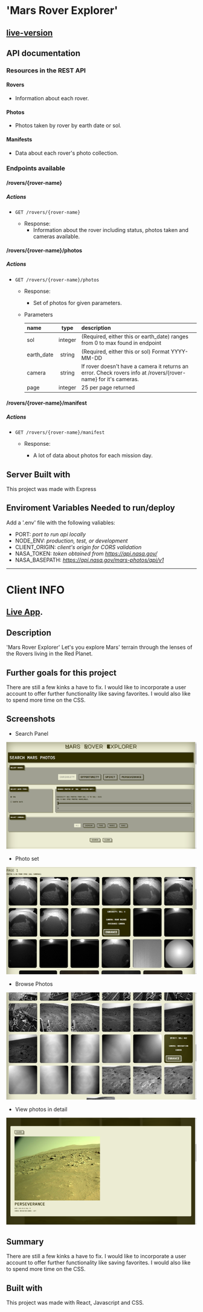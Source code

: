 # 'Mars Rover Explorer'

## [live-version](https://sleepy-taiga-08469.herokuapp.com/api)

## API documentation

### Resources in the REST API

#### Rovers

- Information about each rover.

#### Photos

- Photos taken by rover by earth date or sol.

#### Manifests

- Data about each rover's photo collection.

### Endpoints available

#### /rovers/{rover-name}

##### Actions

- `GET /rovers/{rover-name}`

  - Response:
    - Information about the rover including status, photos taken and cameras available.

#### /rovers/{rover-name}/photos

##### Actions

- `GET /rovers/{rover-name}/photos`

  - Response:

    - Set of photos for given parameters.

  - Parameters

    | name       |  type   | description                                                                                                     |
    | :--------- | :-----: | :-------------------------------------------------------------------------------------------------------------- |
    | sol        | integer | (Required, either this or earth_date) ranges from 0 to max found in endpoint                                    |
    | earth_date | string  | (Required, either this or sol) Format YYYY-MM-DD                                                                |
    | camera     | string  | If rover doesn't have a camera it returns an error. Check rovers info at /rovers/{rover-name} for it's cameras. |
    | page       | integer | 25 per page returned                                                                                            |

#### /rovers/{rover-name}/manifest

##### Actions

- `GET /rovers/{rover-name}/manifest`

  - Response:

    - A lot of data about photos for each mission day.

## Server Built with

This project was made with Express

## Enviroment Variables Needed to run/deploy
Add a '.env' file with the following valiables:
- PORT: *port to run api locally*
- NODE_ENV: *production, test, or development*
- CLIENT_ORIGIN: *client's origin for CORS validation*
- NASA_TOKEN: *token obtained from https://api.nasa.gov/*
- NASA_BASEPATH: *https://api.nasa.gov/mars-photos/api/v1*

-------

# Client INFO
## [Live App](https://rover-explorer.vercel.app/).

## Description

'Mars Rover Explorer' Let's you explore Mars' terrain through the lenses of the Rovers living in the Red Planet.

## Further goals for this project

There are still a few kinks a have to fix. I would like to incorporate a user account to offer further functionality like saving favorites. I would also like to spend more time on the CSS.

## Screenshots

- Search Panel

![Search Panel](./docs/screens/search-panel.png)

- Photo set

![Photo Set](./docs/screens/photo-page.png)

- Browse Photos

![Photos](./docs/screens/photos.png)

- View photos in detail

![Photo Detail](./docs/screens/viewer.png)

## Summary

There are still a few kinks a have to fix. I would like to incorporate a user account to offer further functionality like saving favorites. I would also like to spend more time on the CSS.

## Built with

This project was made with React, Javascript and CSS.

